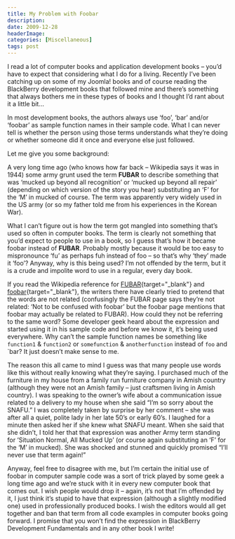 ```yaml
---
title: My Problem with Foobar
description: 
date: 2009-12-28
headerImage: 
categories: [Miscellaneous]
tags: post
---
```


I read a lot of computer books and application development books – you’d have to expect that considering what I do for a living. Recently I’ve been catching up on some of my Joomla! books and of course reading the BlackBerry development books that followed mine and there’s something that always bothers me in these types of books and I thought I’d rant about it a little bit…

In most development books, the authors always use ‘foo’, ‘bar’ and/or ‘foobar’ as sample function names in their sample code. What I can never tell is whether the person using those terms understands what they’re doing or whether someone did it once and everyone else just followed.

Let me give you some background:

A very long time ago (who knows how far back – Wikipedia says it was in 1944) some army grunt used the term **FUBAR** to describe something that was ‘mucked up beyond all recognition’ or ‘mucked up beyond all repair’ (depending on which version of the story you hear) substituting an ‘F’ for the ‘M’ in mucked of course. The term was apparently very widely used in the US army (or so my father told me from his experiences in the Korean War).

What I can’t figure out is how the term got mangled into something that’s used so often in computer books. The term is clearly not something that you’d expect to people to use in a book, so I guess that’s how it became foobar instead of **FUBAR**. Probably mostly because it would be too easy to mispronounce ‘fu’ as perhaps fuh instead of foo – so that’s why ‘they’ made it ‘foo’? Anyway, why is this being used? I’m not offended by the term, but it is a crude and impolite word to use in a regular, every day book.

If you read the Wikipedia reference for [FUBAR](http://en.wikipedia.org/wiki/Fubar){target="_blank"} and [foobar](http://en.wikipedia.org/wiki/Foobar){target="_blank"}, the writers there have clearly tried to pretend that the words are not related (confusingly the FUBAR page says they’re not related: ‘Not to be confused with foobar’ but the foobar page mentions that foobar may actually be related to FUBAR). How could they not be referring to the same word? Some developer geek heard about the expression and started using it in his sample code and before we know it, it’s being used everywhere. Why can’t the sample function names be something like `function1` & `function2` or `somefunction` & `anotherfunction` instead of `foo` and `bar? It just doesn’t make sense to me.

The reason this all came to mind I guess was that many people use words like this without really knowing what they’re saying. I purchased much of the furniture in my house from a family run furniture company in Amish country (although they were not an Amish family – just craftsmen living in Amish country). I was speaking to the owner’s wife about a communication issue related to a delivery to my house when she said “I’m so sorry about the SNAFU.” I was completely taken by surprise by her comment – she was after all a quiet, polite lady in her late 50’s or early 60’s. I laughed for a minute then asked her if she knew what SNAFU meant. When she said that she didn’t, I told her that that expression was another Army term standing for ‘Situation Normal, All Mucked Up’ (or course again substituting an ‘F’ for the ‘M’ in mucked). She was shocked and stunned and quickly promised “I’ll never use that term again!”

Anyway, feel free to disagree with me, but I’m certain the initial use of foobar in computer sample code was a sort of trick played by some geek a long time ago and we’re stuck with it in every new computer book that comes out. I wish people would drop it – again, it’s not that I’m offended by it, I just think it’s stupid to have that expression (although a slightly modified one) used in professionally produced books. I wish the editors would all get together and ban that term from all code examples in computer books going forward. I promise that you won’t find the expression in BlackBerry Development Fundamentals and in any other book I write!